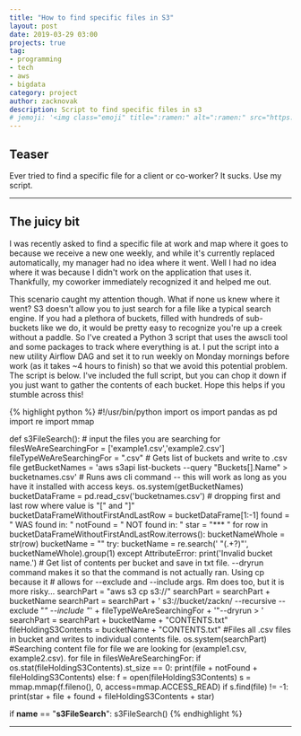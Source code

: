 ```yaml
---
title: "How to find specific files in S3"
layout: post
date: 2019-03-29 03:00
projects: true
tag:
- programming
- tech
- aws
- bigdata
category: project
author: zacknovak
description: Script to find specific files in s3
# jemoji: '<img class="emoji" title=":ramen:" alt=":ramen:" src="https://assets.github.com/images/icons/emoji/unicode/1f35c.png" height="20" width="20" align="absmiddle">'
---
```


## Teaser

Ever tried to find a specific file for a client or co-worker? It sucks. Use my script.

---

## The juicy bit

I was recently asked to find a specific file at work and map where it goes to because we receive a new one weekly, and while it's currently replaced automatically, my manager had no idea where it went. Well I had no idea where it was because I didn't work on the application that uses it. Thankfully, my coworker immediately recognized it and helped me out.

This scenario caught my attention though. What if none us knew where it went? S3 doesn't allow you to just search for a file like a typical search engine. If you had a plethora of buckets, filled with hundreds of sub-buckets like we do, it would be pretty easy to recognize you're up a creek without a paddle. So I've created a Python 3 script that uses the awscli tool and some packages to track where everything is at. I put the script into a new utility Airflow DAG and set it to run weekly on Monday mornings before work (as it takes ~4 hours to finish) so that we avoid this potential problem. The script is below. I've included the full script, but you can chop it down if you just want to gather the contents of each bucket. Hope this helps if you stumble across this!

{% highlight python %}
#!/usr/bin/python
import os
import pandas as pd
import re
import mmap

def s3FileSearch():
    # input the files you are searching for
    filesWeAreSearchingFor = ['example1.csv','example2.csv']
    fileTypeWeAreSearchingFor = ".csv"
    # Gets list of buckets and write to .csv file
    getBucketNames = 'aws s3api list-buckets --query "Buckets[].Name" > bucketnames.csv'
    # Runs aws cli command -- this will work as long as you have it installed with access keys.
    os.system(getBucketNames)
    bucketDataFrame = pd.read_csv('bucketnames.csv')
    # dropping first and last row where value is "[" and "]"
    bucketDataFrameWithoutFirstAndLastRow = bucketDataFrame[1:-1]
    found = " WAS found in: "
    notFound = " NOT found in: "
    star = "*** "
    for row in bucketDataFrameWithoutFirstAndLastRow.iterrows():
        bucketNameWhole = str(row)
        bucketName = ""
        try:
                bucketName = re.search('    "(.+?)"', bucketNameWhole).group(1)
        except AttributeError:
               print('Invalid bucket name.')
        # Get list of contents per bucket and save in txt file. --dryrun command makes it so that the command is not actually ran. Using cp because it
        # allows for --exclude and --include args. Rm does too, but it is more risky...
        searchPart = "aws s3 cp s3://"
        searchPart = searchPart + bucketName
        searchPart = searchPart + ' s3://bucket/zackn/ --recursive --exclude "*" --include "*' + fileTypeWeAreSearchingFor + '"--dryrun > '
        searchPart = searchPart + bucketName + "CONTENTS.txt"
        fileHoldingS3Contents = bucketName + "CONTENTS.txt"
        #Files all .csv files in bucket and writes to individual contents file.
        os.system(searchPart)
        #Searching content file for file we are looking for (example1.csv, example2.csv).
        for file in filesWeAreSearchingFor:
                if os.stat(fileHoldingS3Contents).st_size == 0:
                        print(file + notFound + fileHoldingS3Contents)
                else:
                        f = open(fileHoldingS3Contents)
                        s = mmap.mmap(f.fileno(), 0, access=mmap.ACCESS_READ)
                        if s.find(file) != -1:
                                print(star + file + found + fileHoldingS3Contents + star)

if __name__ == "__s3FileSearch__":
    s3FileSearch()
{% endhighlight %}

---

[1]: http://daringfireball.net/projects/markdown/
[2]: http://www.fileformat.info/info/unicode/char/2163/index.htm
[3]: http://www.markitdown.net/
[4]: http://daringfireball.net/projects/markdown/basics
[5]: http://daringfireball.net/projects/markdown/syntax
[6]: http://kune.fr/wp-content/uploads/2013/10/ghost-blog.jpg
